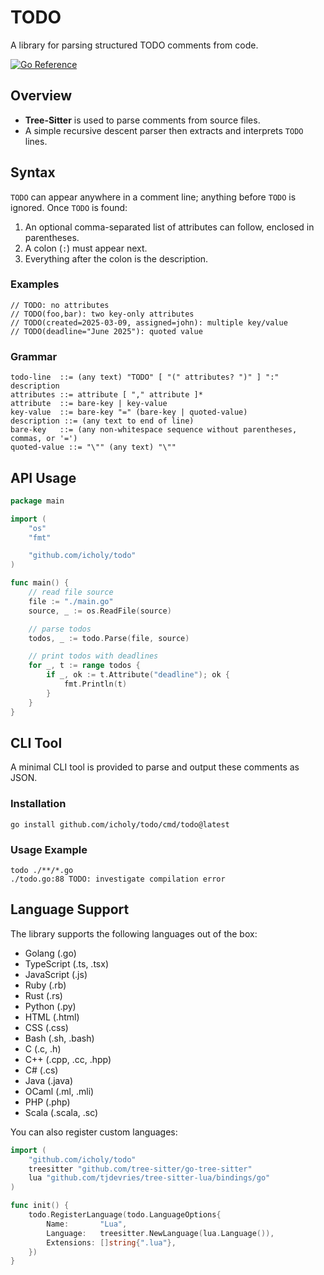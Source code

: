 # TODO

A library for parsing structured TODO comments from code.

[![Go Reference](https://pkg.go.dev/badge/github.com/icholy/todo.svg)](https://pkg.go.dev/github.com/icholy/todo)

## Overview

- **Tree-Sitter** is used to parse comments from source files.
- A simple recursive descent parser then extracts and interprets `TODO` lines.

## Syntax

`TODO` can appear anywhere in a comment line; anything before `TODO` is ignored. Once `TODO` is found:

1. An optional comma-separated list of attributes can follow, enclosed in parentheses.
2. A colon (`:`) must appear next.
3. Everything after the colon is the description.

### Examples

```
// TODO: no attributes
// TODO(foo,bar): two key-only attributes
// TODO(created=2025-03-09, assigned=john): multiple key/value
// TODO(deadline="June 2025"): quoted value 
```

### Grammar

```
todo-line  ::= (any text) "TODO" [ "(" attributes? ")" ] ":" description
attributes ::= attribute [ "," attribute ]*
attribute  ::= bare-key | key-value
key-value  ::= bare-key "=" (bare-key | quoted-value)
description ::= (any text to end of line)
bare-key   ::= (any non-whitespace sequence without parentheses, commas, or '=')
quoted-value ::= "\"" (any text) "\""
```

## API Usage

``` go
package main

import (
	"os"
	"fmt"

	"github.com/icholy/todo"
)

func main() {
	// read file source
	file := "./main.go"
	source, _ := os.ReadFile(source)

	// parse todos
	todos, _ := todo.Parse(file, source)

	// print todos with deadlines
	for _, t := range todos {
		if _, ok := t.Attribute("deadline"); ok {
			fmt.Println(t)
		}
	}
}
```

## CLI Tool

A minimal CLI tool is provided to parse and output these comments as JSON.

### Installation

```
go install github.com/icholy/todo/cmd/todo@latest
```

### Usage Example

```
todo ./**/*.go
./todo.go:88 TODO: investigate compilation error
```

## Language Support

The library supports the following languages out of the box:

- Golang (.go)
- TypeScript (.ts, .tsx)
- JavaScript (.js)
- Ruby (.rb)
- Rust (.rs)
- Python (.py)
- HTML (.html)
- CSS (.css)
- Bash (.sh, .bash)
- C (.c, .h)
- C++ (.cpp, .cc, .hpp)
- C# (.cs)
- Java (.java)
- OCaml (.ml, .mli)
- PHP (.php)
- Scala (.scala, .sc)

You can also register custom languages:

```go
import (
    "github.com/icholy/todo"
    treesitter "github.com/tree-sitter/go-tree-sitter"
    lua "github.com/tjdevries/tree-sitter-lua/bindings/go"
)

func init() {
    todo.RegisterLanguage(todo.LanguageOptions{
        Name:       "Lua",
        Language:   treesitter.NewLanguage(lua.Language()),
        Extensions: []string{".lua"},
    })
}
```
